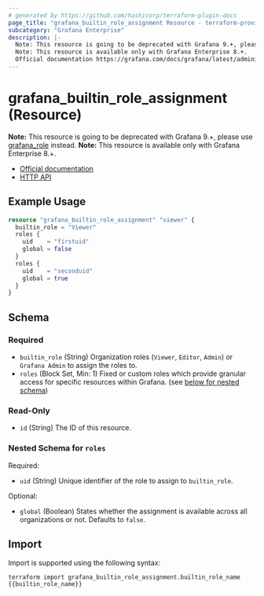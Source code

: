 ```yaml
---
# generated by https://github.com/hashicorp/terraform-plugin-docs
page_title: "grafana_builtin_role_assignment Resource - terraform-provider-grafana"
subcategory: "Grafana Enterprise"
description: |-
  Note: This resource is going to be deprecated with Grafana 9.+, please use grafana_role https://registry.terraform.io/providers/grafana/grafana/latest/docs/resources/role instead.
  Note: This resource is available only with Grafana Enterprise 8.+.
  Official documentation https://grafana.com/docs/grafana/latest/administration/roles-and-permissions/access-control/HTTP API https://grafana.com/docs/grafana/latest/developers/http_api/access_control/
---
```


# grafana_builtin_role_assignment (Resource)

**Note:** This resource is going to be deprecated with Grafana 9.+, please use [grafana_role](https://registry.terraform.io/providers/grafana/grafana/latest/docs/resources/role) instead.
**Note:** This resource is available only with Grafana Enterprise 8.+.

* [Official documentation](https://grafana.com/docs/grafana/latest/administration/roles-and-permissions/access-control/)
* [HTTP API](https://grafana.com/docs/grafana/latest/developers/http_api/access_control/)

## Example Usage

```terraform
resource "grafana_builtin_role_assignment" "viewer" {
  builtin_role = "Viewer"
  roles {
    uid    = "firstuid"
    global = false
  }
  roles {
    uid    = "seconduid"
    global = true
  }
}
```

<!-- schema generated by tfplugindocs -->
## Schema

### Required

- `builtin_role` (String) Organization roles (`Viewer`, `Editor`, `Admin`) or `Grafana Admin` to assign the roles to.
- `roles` (Block Set, Min: 1) Fixed or custom roles which provide granular access for specific resources within Grafana. (see [below for nested schema](#nestedblock--roles))

### Read-Only

- `id` (String) The ID of this resource.

<a id="nestedblock--roles"></a>
### Nested Schema for `roles`

Required:

- `uid` (String) Unique identifier of the role to assign to `builtin_role`.

Optional:

- `global` (Boolean) States whether the assignment is available across all organizations or not. Defaults to `false`.

## Import

Import is supported using the following syntax:

```shell
terraform import grafana_builtin_role_assignment.builtin_role_name {{builtin_role_name}}
```
